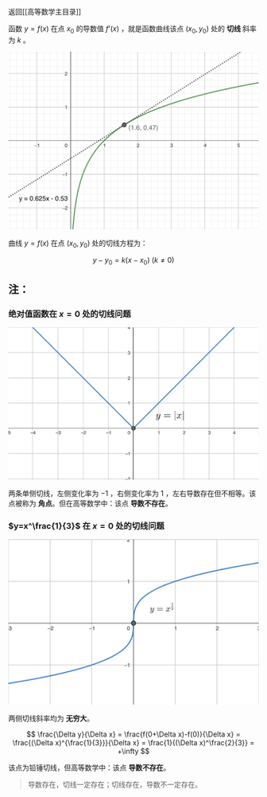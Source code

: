 返回[[高等数学主目录]]

函数 $y=f(x)$ 在点 $x_0$ 的导数值 $f’(x)$ ，就是函数曲线该点 $(x_0,y_0)$ 处的 **切线** 斜率为 $k$ 。

![tangent](/assets/tangent.jpg)

曲线 $y=f(x)$ 在点 $(x_0, y_0)$ 处的切线方程为：

$$
y-y_0 = k(x-x_0) ~ (k \ne 0)
$$

## 注：

### 绝对值函数在 $x=0$ 处的切线问题

![abs](/assets/absx.jpg)

两条单侧切线，左侧变化率为 $-1$ ，右侧变化率为 $1$ ，左右导数存在但不相等。该点被称为 **角点**。但在高等数学中：该点 **导数不存在**。

### $y=x^\frac{1}{3}$ 在 $x=0$ 处的切线问题

![x^1/3](/assets/x13.jpg)

两侧切线斜率均为 **无穷大**。

$$
\frac{\Delta y}{\Delta x} = \frac{f(0+\Delta x)-f(0)}{\Delta x} = \frac{(\Delta x)^{\frac{1}{3}}}{\Delta x} = \frac{1}{(\Delta x)^\frac{2}{3}} = +\infty
$$

该点为铅锤切线，但高等数学中：该点 **导数不存在**。

> 导数存在，切线一定存在；切线存在，导数不一定存在。